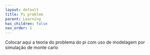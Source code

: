 ```yaml
---
layout: default
title: Pi problem
parent: Learning
has_children: false
nav_order: 1
---
```


Colocar aqui a teoria do problema do pi com uso de modelagem por simulação de monte carlo